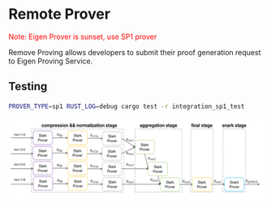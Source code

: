 # Remote Prover

<font color="red">Note: Eigen Prover is sunset, use SP1 prover</font>

Remove Proving allows developers to submit their proof generation request to Eigen Proving Service.

## Testing
```bash
PROVER_TYPE=sp1 RUST_LOG=debug cargo test -r integration_sp1_test
```

![proving-architecture](../docs/proving-architecture.png)
